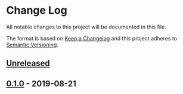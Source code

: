 # Change Log


All notable changes to this project will be documented in this file.

The format is based on [Keep a Changelog](http://keepachangelog.com/en/1.0.0/)
and this project adheres to [Semantic Versioning](http://semver.org/spec/v2.0.0.html).


## [Unreleased]


## [0.1.0] - 2019-08-21


[Unreleased]: https://github.com/logur/adapter-zap/compare/v0.1.0...HEAD
[0.1.0]: https://github.com/logur/adapter-zap/compare/v0.0.0...v0.1.0
